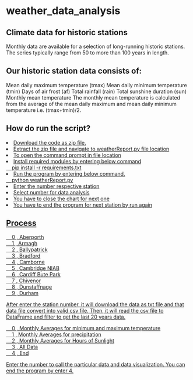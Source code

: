<h1>weather_data_analysis</h1>
<h2>Climate data for historic stations</h2>
Monthly data are available for a selection of long-running historic stations. The series typically range from 50 to more than 100 years in length.

<h2>Our historic station data consists of:</h2>

Mean daily maximum temperature (tmax)
Mean daily minimum temperature (tmin)
Days of air frost (af)
Total rainfall (rain)
Total sunshine duration (sun)
Monthly mean temperature
The monthly mean temperature is calculated from the average of the mean daily maximum and mean daily minimum temperature i.e. (tmax+tmin)/2.

<h2>How do run the script?</h2>
<u><li>Download the code as zip file.</li>
<li>Extract the zip file and navigate to weatherReport.py file location</li>
<li>To open the command prompt in file location</li>
<li>Install required modules by entering below command</li>
&nbsp;&nbsp;&nbsp;&nbsp;pip install -r requirements.txt 
<li>Run the program by entering below command.</li>
&nbsp;&nbsp;&nbsp;&nbsp;python weatherReport.py
<li>Enter the number respective station</li>
<li>Select number for data analysis</li>
<li>You have to close the chart for next one</li>
<li>You have to end the program for next station by run again</li></ul>
<h2>Process</h2>
&nbsp;&nbsp;&nbsp;&nbsp;0 ,  Aberporth</br>
&nbsp;&nbsp;&nbsp;&nbsp;1 ,  Armagh</br>
&nbsp;&nbsp;&nbsp;&nbsp;2 ,  Ballypatrick</br>
&nbsp;&nbsp;&nbsp;&nbsp;3 ,  Bradford</br>
&nbsp;&nbsp;&nbsp;&nbsp;4 ,  Camborne</br>
&nbsp;&nbsp;&nbsp;&nbsp;5 ,  Cambridge NIAB</br>
&nbsp;&nbsp;&nbsp;&nbsp;6 ,  Cardiff Bute Park</br>
&nbsp;&nbsp;&nbsp;&nbsp;7 ,  Chivenor</br>
&nbsp;&nbsp;&nbsp;&nbsp;8 ,  Dunstaffnage</br>
&nbsp;&nbsp;&nbsp;&nbsp;9 ,  Durham</br>
<p>After enter the station number, it will download the data as txt file and that data file convert into valid csv file. Then, it will read the csv file to DataFrame and filter to get the last 20 years data.</p>
&nbsp;&nbsp;&nbsp;&nbsp;0 ,  Monthly Averages for minimum and maximum temperature</br>
&nbsp;&nbsp;&nbsp;&nbsp;1 ,  Monthly Averages for precipitation</br>
&nbsp;&nbsp;&nbsp;&nbsp;2 ,  Monthly Averages for Hours of Sunlight</br>
&nbsp;&nbsp;&nbsp;&nbsp;3 ,  All Data</br>
&nbsp;&nbsp;&nbsp;&nbsp;4 ,  End</br>
<p>Enter the number to call the particular data and data visualization. You can end the program by enter 4.</p>
